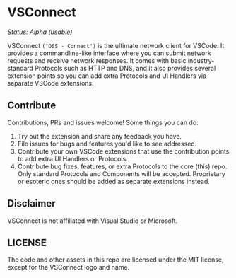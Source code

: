 # VSConnect

*Status: Alpha (usable)*

VSConnect `("OSS - Connect")` is the ultimate network client for VSCode. It provides a commandline-like interface where
you can submit network requests and receive network responses. It comes with basic industry-standard
Protocols such as HTTP and DNS, and it also provides several extension points so you can add extra
Protocols and UI Handlers via separate VSCode extensions.

## Contribute
Contributions, PRs and issues welcome! Some things you can do:
1. Try out the extension and share any feedback you have.
2. File issues for bugs and features you'd like to see addressed.
3. Contribute your own VSCode extensions that use the contribution points to add extra UI Handlers
or Protocols.
4. Contribute bug fixes, features, or extra Protocols to the core (this) repo. Only standard
Protocols and Components will be accepted. Proprietary or esoteric ones should be added as separate
extensions instead.

## Disclaimer
VSConnect is not affiliated with Visual Studio or Microsoft.

## LICENSE
The code and other assets in this repo are licensed under the MIT license, except for the VSConnect
logo and name.
